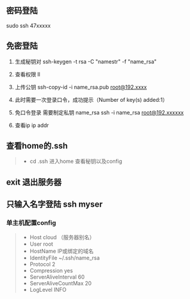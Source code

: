 
## 密码登陆
sudo ssh 47xxxxx
## 免密登陆
1. 生成秘钥对
ssh-keygen -t rsa -C "namestr" -f "name_rsa"

2. 查看权限 ll

3. 上传公钥
ssh-copy-id -i name_rsa.pub root@192.xxxx

4. 此时需要一次登录口令，成功提示（Number of key(s)  added:1）

5. 免口令登录 需要制定私钥 name_rsa
ssh -i name_rsa root@192.xxxxxx

6. 查看ip ip addr

## 查看home的.ssh
>+ cd .ssh  进入home 查看秘钥以及config

## exit 退出服务器

## 只输入名字登陆 ssh myser

### 单主机配置config
>+ Host cloud   （服务器别名）
>+ User root
>+ HostName IP或绑定的域名
>+ IdentityFile ~/.ssh/name_rsa
>+ Protocol 2
>+ Compression yes
>+ ServerAliveInterval 60
>+ ServerAliveCountMax 20
>+ LogLevel INFO

